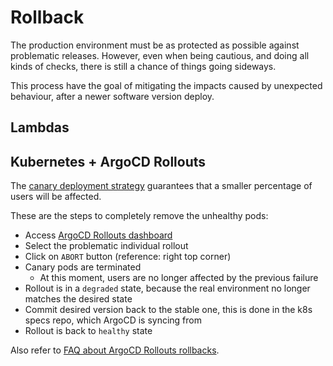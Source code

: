 # Rollback

The production environment must be as protected as possible against problematic releases. However, even when being cautious, and doing all kinds of checks, there is still a chance of things going sideways.

This process have the goal of mitigating the impacts caused by unexpected behaviour, after a newer software version deploy.

## Lambdas



## Kubernetes + ArgoCD Rollouts

The [canary deployment strategy](https://argoproj.github.io/argo-rollouts/concepts/#canary) guarantees that a smaller percentage of users will be affected.

These are the steps to completely remove the unhealthy pods:

- Access [ArgoCD Rollouts dashboard](https://argoproj.github.io/argo-rollouts/dashboard/)
- Select the problematic individual rollout
- Click on `ABORT` button (reference: right top corner)
- Canary pods are terminated
    - At this moment, users are no longer affected by the previous failure
- Rollout is in a `degraded` state, because the real environment no longer matches the desired state
- Commit desired version back to the stable one, this is done in the k8s specs repo, which ArgoCD is syncing from 
- Rollout is back to `healthy` state

Also refer to [FAQ about ArgoCD Rollouts rollbacks](https://argoproj.github.io/argo-rollouts/FAQ/#rollbacks).
